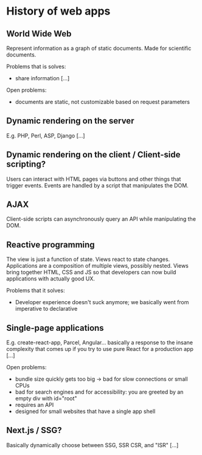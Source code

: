 # History of web apps


## World Wide Web

Represent information as a graph of static documents. Made for scientific
documents.

Problems that is solves:
* share information [...]

Open problems:
* documents are static, not customizable based on request parameters


## Dynamic rendering on the server

E.g. PHP, Perl, ASP, Django [...]


## Dynamic rendering on the client / Client-side scripting?

Users can interact with HTML pages via buttons and other things that trigger
events. Events are handled by a script that manipulates the DOM.


## AJAX

Client-side scripts can asynchronously query an API while manipulating the DOM.


## Reactive programming

The view is just a function of state. Views react to state changes.
Applications are a composition of multiple views, possibly nested. Views bring
together HTML, CSS and JS so that developers can now build applications with
actually good UX.

Problems that it solves:
* Developer experience doesn't suck anymore; we basically went from imperative to declarative


## Single-page applications

E.g. create-react-app, Parcel, Angular... basically a response to the insane
complexity that comes up if you try to use pure React for a production app [...]

Open problems:
* bundle size quickly gets too big -> bad for slow connections or small CPUs
* bad for search engines and for accessibility: you are greeted by an empty div with id="root"
* requires an API
* designed for small websites that have a single app shell


## Next.js / SSG?

Basically dynamically choose between SSG, SSR CSR, and "ISR" [...]
